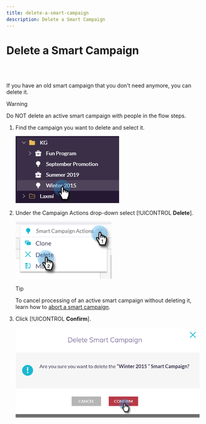 ```yaml
---
title: delete-a-smart-campaign
description: Delete a Smart Campaign
---
```


# Delete a Smart Campaign

<br>&nbsp;

If you have an old smart campaign that you don't need anymore, you can delete it.

>[!WARNING]
>
>Do NOT delete an active smart campaign with people in the flow steps.

1. Find the campaign you want to delete and select it.

   ![Image One](/help/sky/assets/smart-campaigns/delete-a-smart-campaign/delete-a-smart-campaign-1.png)

1. Under the Campaign Actions drop-down select [!UICONTROL **Delete**].

   ![Image Two](/help/sky/assets/smart-campaigns/delete-a-smart-campaign/delete-a-smart-campaign-2.png)

   >[!TIP]
   >
   >To cancel processing of an active smart campaign without deleting it, learn how to [abort a smart campaign](https://docs.marketo.com/display/DOCS/Abort+a+Smart+Campaign).

1. Click [!UICONTROL **Confirm**].

   ![Image Three](/help/sky/assets/smart-campaigns/delete-a-smart-campaign/delete-a-smart-campaign-3.png)
